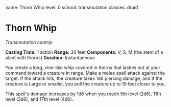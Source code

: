 name: Thorn Whip
level: 0
school: transmutation
classes: druid

# Thorn Whip 
_Transmutation cantrip_

**Casting Time:** 1 action
**Range:** 30 feet
**Components:** V, S, M (the stem of a plant with thorns)
**Duration:** Instantaneous

You create a long, vine-like whip covered in thorns that lashes out at your command toward a creature in range. Make a melee spell attack against the target. If the attack hits, the creature takes 1d6 piercing damage, and if the creature is Large or smaller, you pull the creature up to 10 feet closer to you.

This spell's damage increases by 1d6 when you reach 5th level (2d6), 11th level (3d6), and 17th level (4d6).
